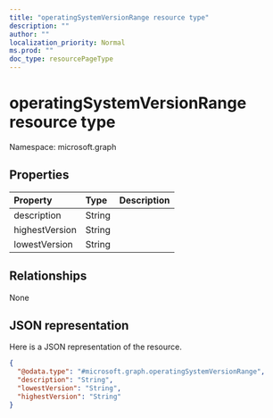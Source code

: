 ```yaml
---
title: "operatingSystemVersionRange resource type"
description: ""
author: ""
localization_priority: Normal
ms.prod: ""
doc_type: resourcePageType
---
```


# operatingSystemVersionRange resource type


Namespace: microsoft.graph



## Properties
|Property|Type|Description|
|:---|:---|:---|
|description|String||
|highestVersion|String||
|lowestVersion|String||

## Relationships
None

## JSON representation
Here is a JSON representation of the resource.
<!-- {
  "blockType": "resource",
  "@odata.type": "microsoft.graph.operatingSystemVersionRange"
}
-->
``` json
{
  "@odata.type": "#microsoft.graph.operatingSystemVersionRange",
  "description": "String",
  "lowestVersion": "String",
  "highestVersion": "String"
}
```

